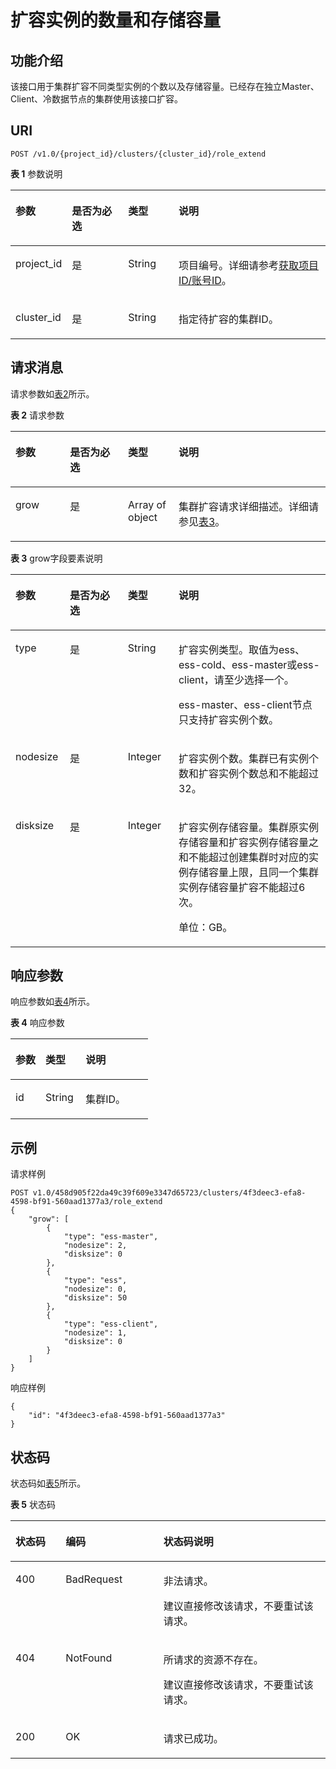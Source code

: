 # 扩容实例的数量和存储容量<a name="css_03_0038"></a>

## 功能介绍<a name="section75737501719"></a>

该接口用于集群扩容不同类型实例的个数以及存储容量。已经存在独立Master、Client、冷数据节点的集群使用该接口扩容。

## URI<a name="section115741054178"></a>

```
POST /v1.0/{project_id}/clusters/{cluster_id}/role_extend
```

**表 1**  参数说明

<a name="table85787561718"></a>
<table><thead align="left"><tr id="row196991518175"><th class="cellrowborder" valign="top" width="17.11%" id="mcps1.2.5.1.1"><p id="p12699185101719"><a name="p12699185101719"></a><a name="p12699185101719"></a>参数</p>
</th>
<th class="cellrowborder" valign="top" width="18.029999999999998%" id="mcps1.2.5.1.2"><p id="p1269975161713"><a name="p1269975161713"></a><a name="p1269975161713"></a>是否为必选</p>
</th>
<th class="cellrowborder" valign="top" width="16.09%" id="mcps1.2.5.1.3"><p id="p469911514175"><a name="p469911514175"></a><a name="p469911514175"></a>类型</p>
</th>
<th class="cellrowborder" valign="top" width="48.77%" id="mcps1.2.5.1.4"><p id="p1869911561716"><a name="p1869911561716"></a><a name="p1869911561716"></a>说明</p>
</th>
</tr>
</thead>
<tbody><tr id="row10699115191716"><td class="cellrowborder" valign="top" width="17.11%" headers="mcps1.2.5.1.1 "><p id="p146994513174"><a name="p146994513174"></a><a name="p146994513174"></a>project_id</p>
</td>
<td class="cellrowborder" valign="top" width="18.029999999999998%" headers="mcps1.2.5.1.2 "><p id="p2699135131720"><a name="p2699135131720"></a><a name="p2699135131720"></a>是</p>
</td>
<td class="cellrowborder" valign="top" width="16.09%" headers="mcps1.2.5.1.3 "><p id="p1769911516173"><a name="p1769911516173"></a><a name="p1769911516173"></a>String</p>
</td>
<td class="cellrowborder" valign="top" width="48.77%" headers="mcps1.2.5.1.4 "><p id="p1869916551714"><a name="p1869916551714"></a><a name="p1869916551714"></a>项目编号。详细请参考<a href="获取项目ID-账号ID.md">获取项目ID/账号ID</a>。</p>
</td>
</tr>
<tr id="row1969995191712"><td class="cellrowborder" valign="top" width="17.11%" headers="mcps1.2.5.1.1 "><p id="p369914511174"><a name="p369914511174"></a><a name="p369914511174"></a>cluster_id</p>
</td>
<td class="cellrowborder" valign="top" width="18.029999999999998%" headers="mcps1.2.5.1.2 "><p id="p136997512171"><a name="p136997512171"></a><a name="p136997512171"></a>是</p>
</td>
<td class="cellrowborder" valign="top" width="16.09%" headers="mcps1.2.5.1.3 "><p id="p14699135121714"><a name="p14699135121714"></a><a name="p14699135121714"></a>String</p>
</td>
<td class="cellrowborder" valign="top" width="48.77%" headers="mcps1.2.5.1.4 "><p id="p14699185101713"><a name="p14699185101713"></a><a name="p14699185101713"></a>指定待扩容的集群ID。</p>
</td>
</tr>
</tbody>
</table>

## 请求消息<a name="section258613510176"></a>

请求参数如[表2](#table758918551711)所示。

**表 2**  请求参数

<a name="table758918551711"></a>
<table><thead align="left"><tr id="row1569985151715"><th class="cellrowborder" valign="top" width="17.29%" id="mcps1.2.5.1.1"><p id="p869917510179"><a name="p869917510179"></a><a name="p869917510179"></a>参数</p>
</th>
<th class="cellrowborder" valign="top" width="18.44%" id="mcps1.2.5.1.2"><p id="p1069911517177"><a name="p1069911517177"></a><a name="p1069911517177"></a>是否为必选</p>
</th>
<th class="cellrowborder" valign="top" width="16.04%" id="mcps1.2.5.1.3"><p id="p196991559177"><a name="p196991559177"></a><a name="p196991559177"></a>类型</p>
</th>
<th class="cellrowborder" valign="top" width="48.230000000000004%" id="mcps1.2.5.1.4"><p id="p106996511717"><a name="p106996511717"></a><a name="p106996511717"></a>说明</p>
</th>
</tr>
</thead>
<tbody><tr id="row4699125111715"><td class="cellrowborder" valign="top" width="17.29%" headers="mcps1.2.5.1.1 "><p id="p9699855174"><a name="p9699855174"></a><a name="p9699855174"></a>grow</p>
</td>
<td class="cellrowborder" valign="top" width="18.44%" headers="mcps1.2.5.1.2 "><p id="p2699135151718"><a name="p2699135151718"></a><a name="p2699135151718"></a>是</p>
</td>
<td class="cellrowborder" valign="top" width="16.04%" headers="mcps1.2.5.1.3 "><p id="p197007531711"><a name="p197007531711"></a><a name="p197007531711"></a>Array of object</p>
</td>
<td class="cellrowborder" valign="top" width="48.230000000000004%" headers="mcps1.2.5.1.4 "><p id="p570020518172"><a name="p570020518172"></a><a name="p570020518172"></a>集群扩容请求详细描述。详细请参见<a href="#table4597205181712">表3</a>。</p>
</td>
</tr>
</tbody>
</table>

**表 3**  grow字段要素说明

<a name="table4597205181712"></a>
<table><thead align="left"><tr id="row187001551176"><th class="cellrowborder" valign="top" width="17.252525252525253%" id="mcps1.2.5.1.1"><p id="p9700145121717"><a name="p9700145121717"></a><a name="p9700145121717"></a>参数</p>
</th>
<th class="cellrowborder" valign="top" width="18.41414141414141%" id="mcps1.2.5.1.2"><p id="p2700659174"><a name="p2700659174"></a><a name="p2700659174"></a>是否为必选</p>
</th>
<th class="cellrowborder" valign="top" width="16.1010101010101%" id="mcps1.2.5.1.3"><p id="p570012510179"><a name="p570012510179"></a><a name="p570012510179"></a>类型</p>
</th>
<th class="cellrowborder" valign="top" width="48.23232323232323%" id="mcps1.2.5.1.4"><p id="p117003551718"><a name="p117003551718"></a><a name="p117003551718"></a>说明</p>
</th>
</tr>
</thead>
<tbody><tr id="row117009591711"><td class="cellrowborder" valign="top" width="17.252525252525253%" headers="mcps1.2.5.1.1 "><p id="p1370013512174"><a name="p1370013512174"></a><a name="p1370013512174"></a>type</p>
</td>
<td class="cellrowborder" valign="top" width="18.41414141414141%" headers="mcps1.2.5.1.2 "><p id="p15242191272110"><a name="p15242191272110"></a><a name="p15242191272110"></a>是</p>
</td>
<td class="cellrowborder" valign="top" width="16.1010101010101%" headers="mcps1.2.5.1.3 "><p id="p770020521719"><a name="p770020521719"></a><a name="p770020521719"></a>String</p>
</td>
<td class="cellrowborder" valign="top" width="48.23232323232323%" headers="mcps1.2.5.1.4 "><p id="p182331572119"><a name="p182331572119"></a><a name="p182331572119"></a>扩容实例类型。取值为ess、ess-cold、ess-master或ess-client，请至少选择一个。</p>
<p id="p177003551712"><a name="p177003551712"></a><a name="p177003551712"></a>ess-master、ess-client节点只支持扩容实例个数。</p>
</td>
</tr>
<tr id="row17700852177"><td class="cellrowborder" valign="top" width="17.252525252525253%" headers="mcps1.2.5.1.1 "><p id="p12700450178"><a name="p12700450178"></a><a name="p12700450178"></a>nodesize</p>
</td>
<td class="cellrowborder" valign="top" width="18.41414141414141%" headers="mcps1.2.5.1.2 "><p id="p3700105131711"><a name="p3700105131711"></a><a name="p3700105131711"></a>是</p>
</td>
<td class="cellrowborder" valign="top" width="16.1010101010101%" headers="mcps1.2.5.1.3 "><p id="p370017511174"><a name="p370017511174"></a><a name="p370017511174"></a>Integer</p>
</td>
<td class="cellrowborder" valign="top" width="48.23232323232323%" headers="mcps1.2.5.1.4 "><p id="p147001955176"><a name="p147001955176"></a><a name="p147001955176"></a>扩容实例个数。集群已有实例个数和扩容实例个数总和不能超过32。</p>
</td>
</tr>
<tr id="row1470013515179"><td class="cellrowborder" valign="top" width="17.252525252525253%" headers="mcps1.2.5.1.1 "><p id="p1570055171717"><a name="p1570055171717"></a><a name="p1570055171717"></a>disksize</p>
</td>
<td class="cellrowborder" valign="top" width="18.41414141414141%" headers="mcps1.2.5.1.2 "><p id="p970012511715"><a name="p970012511715"></a><a name="p970012511715"></a>是</p>
</td>
<td class="cellrowborder" valign="top" width="16.1010101010101%" headers="mcps1.2.5.1.3 "><p id="p15700155121712"><a name="p15700155121712"></a><a name="p15700155121712"></a>Integer</p>
</td>
<td class="cellrowborder" valign="top" width="48.23232323232323%" headers="mcps1.2.5.1.4 "><p id="p6700135111715"><a name="p6700135111715"></a><a name="p6700135111715"></a>扩容实例存储容量。集群原实例存储容量和扩容实例存储容量之和不能超过创建集群时对应的实例存储容量上限，且同一个集群实例存储容量扩容不能超过6次。</p>
<p id="p188091148205"><a name="p188091148205"></a><a name="p188091148205"></a>单位：GB。</p>
</td>
</tr>
</tbody>
</table>

## 响应参数<a name="section86215510171"></a>

响应参数如[表4](#table0621135181710)所示。

**表 4**  响应参数

<a name="table0621135181710"></a>
<table><thead align="left"><tr id="row17701135201711"><th class="cellrowborder" valign="top" width="21.79217921792179%" id="mcps1.2.4.1.1"><p id="p18701455173"><a name="p18701455173"></a><a name="p18701455173"></a>参数</p>
</th>
<th class="cellrowborder" valign="top" width="29.122912291229124%" id="mcps1.2.4.1.2"><p id="p137016514178"><a name="p137016514178"></a><a name="p137016514178"></a>类型</p>
</th>
<th class="cellrowborder" valign="top" width="49.08490849084909%" id="mcps1.2.4.1.3"><p id="p9701165181715"><a name="p9701165181715"></a><a name="p9701165181715"></a>说明</p>
</th>
</tr>
</thead>
<tbody><tr id="row37013531713"><td class="cellrowborder" valign="top" width="21.79217921792179%" headers="mcps1.2.4.1.1 "><p id="p3701559179"><a name="p3701559179"></a><a name="p3701559179"></a>id</p>
</td>
<td class="cellrowborder" valign="top" width="29.122912291229124%" headers="mcps1.2.4.1.2 "><p id="p107015513172"><a name="p107015513172"></a><a name="p107015513172"></a>String</p>
</td>
<td class="cellrowborder" valign="top" width="49.08490849084909%" headers="mcps1.2.4.1.3 "><p id="p170110515176"><a name="p170110515176"></a><a name="p170110515176"></a>集群ID。</p>
</td>
</tr>
</tbody>
</table>

## 示例<a name="section1516452839"></a>

请求样例

```
POST v1.0/458d905f22da49c39f609e3347d65723/clusters/4f3deec3-efa8-4598-bf91-560aad1377a3/role_extend
{
    "grow": [
        {
            "type": "ess-master",
            "nodesize": 2,
            "disksize": 0
        },
        {
            "type": "ess",
            "nodesize": 0,
            "disksize": 50
        },
        {
            "type": "ess-client",
            "nodesize": 1,
            "disksize": 0
        }
    ]
}
```

响应样例

```
{
    "id": "4f3deec3-efa8-4598-bf91-560aad1377a3"
}
```

## 状态码<a name="section262385181716"></a>

状态码如[表5](#table12321369178)所示。

**表 5**  状态码

<a name="table12321369178"></a>
<table><thead align="left"><tr id="css_03_0018_row1972183521418"><th class="cellrowborder" valign="top" width="15.939999999999998%" id="mcps1.2.4.1.1"><p id="css_03_0018_p14560134151414"><a name="css_03_0018_p14560134151414"></a><a name="css_03_0018_p14560134151414"></a>状态码</p>
</th>
<th class="cellrowborder" valign="top" width="31.04%" id="mcps1.2.4.1.2"><p id="css_03_0018_p5563194141411"><a name="css_03_0018_p5563194141411"></a><a name="css_03_0018_p5563194141411"></a>编码</p>
</th>
<th class="cellrowborder" valign="top" width="53.02%" id="mcps1.2.4.1.3"><p id="css_03_0018_p256616411143"><a name="css_03_0018_p256616411143"></a><a name="css_03_0018_p256616411143"></a>状态码说明</p>
</th>
</tr>
</thead>
<tbody><tr id="css_03_0018_row129720356144"><td class="cellrowborder" valign="top" width="15.939999999999998%" headers="mcps1.2.4.1.1 "><p id="css_03_0018_p1957004131410"><a name="css_03_0018_p1957004131410"></a><a name="css_03_0018_p1957004131410"></a>400</p>
</td>
<td class="cellrowborder" valign="top" width="31.04%" headers="mcps1.2.4.1.2 "><p id="css_03_0018_p165731141171419"><a name="css_03_0018_p165731141171419"></a><a name="css_03_0018_p165731141171419"></a>BadRequest</p>
</td>
<td class="cellrowborder" valign="top" width="53.02%" headers="mcps1.2.4.1.3 "><p id="css_03_0018_p65778413148"><a name="css_03_0018_p65778413148"></a><a name="css_03_0018_p65778413148"></a>非法请求。</p>
<p id="css_03_0018_p1557974171415"><a name="css_03_0018_p1557974171415"></a><a name="css_03_0018_p1557974171415"></a>建议直接修改该请求，不要重试该请求。</p>
</td>
</tr>
<tr id="css_03_0018_row8972103517147"><td class="cellrowborder" valign="top" width="15.939999999999998%" headers="mcps1.2.4.1.1 "><p id="css_03_0018_p75841441191410"><a name="css_03_0018_p75841441191410"></a><a name="css_03_0018_p75841441191410"></a>404</p>
</td>
<td class="cellrowborder" valign="top" width="31.04%" headers="mcps1.2.4.1.2 "><p id="css_03_0018_p258716416142"><a name="css_03_0018_p258716416142"></a><a name="css_03_0018_p258716416142"></a>NotFound</p>
</td>
<td class="cellrowborder" valign="top" width="53.02%" headers="mcps1.2.4.1.3 "><p id="css_03_0018_p15589154118141"><a name="css_03_0018_p15589154118141"></a><a name="css_03_0018_p15589154118141"></a>所请求的资源不存在。</p>
<p id="css_03_0018_p14590164151410"><a name="css_03_0018_p14590164151410"></a><a name="css_03_0018_p14590164151410"></a>建议直接修改该请求，不要重试该请求。</p>
</td>
</tr>
<tr id="css_03_0018_row297223511416"><td class="cellrowborder" valign="top" width="15.939999999999998%" headers="mcps1.2.4.1.1 "><p id="css_03_0018_p13595164131416"><a name="css_03_0018_p13595164131416"></a><a name="css_03_0018_p13595164131416"></a>200</p>
</td>
<td class="cellrowborder" valign="top" width="31.04%" headers="mcps1.2.4.1.2 "><p id="css_03_0018_p9598741131416"><a name="css_03_0018_p9598741131416"></a><a name="css_03_0018_p9598741131416"></a>OK</p>
</td>
<td class="cellrowborder" valign="top" width="53.02%" headers="mcps1.2.4.1.3 "><p id="css_03_0018_p659994115146"><a name="css_03_0018_p659994115146"></a><a name="css_03_0018_p659994115146"></a>请求已成功。</p>
</td>
</tr>
</tbody>
</table>

